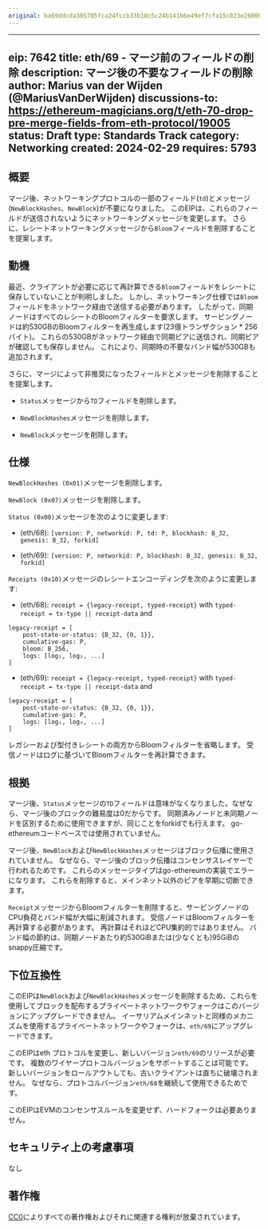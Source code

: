```yaml
---
original: ba69ddcda305705fca24fccb33b10c5c24b141b6e49ef7cfa15c023e2600006d
---
```


---
eip: 7642
title: eth/69 - マージ前のフィールドの削除
description: マージ後の不要なフィールドの削除
author: Marius van der Wijden (@MariusVanDerWijden)
discussions-to: https://ethereum-magicians.org/t/eth-70-drop-pre-merge-fields-from-eth-protocol/19005
status: Draft
type: Standards Track
category: Networking
created: 2024-02-29
requires: 5793
---

## 概要

マージ後、ネットワーキングプロトコルの一部のフィールド(`td`)とメッセージ(`NewBlockHashes`、`NewBlock`)が不要になりました。
このEIPは、これらのフィールドが送信されないようにネットワーキングメッセージを変更します。
さらに、レシートネットワーキングメッセージから`Bloom`フィールドを削除することを提案します。

## 動機

最近、クライアントが必要に応じて再計算できる`Bloom`フィールドをレシートに保存していないことが判明しました。
しかし、ネットワーキング仕様では`Bloom`フィールドをネットワーク経由で送信する必要があります。
したがって、同期ノードはすべてのレシートのBloomフィルターを要求します。
サービングノードは約530GBのBloomフィルターを再生成します(23億トランザクション * 256バイト)。
これらの530GBがネットワーク経由で同期ピアに送信され、同期ピアが確認しても保存しません。
これにより、同期時の不要なバンド幅が530GBも追加されます。

さらに、マージによって非推奨になったフィールドとメッセージを削除することを提案します。

- `Status`メッセージから`TD`フィールドを削除します。

- `NewBlockHashes`メッセージを削除します。

- `NewBlock`メッセージを削除します。

## 仕様

`NewBlockHashes (0x01)`メッセージを削除します。

`NewBlock (0x07)`メッセージを削除します。

`Status (0x00)`メッセージを次のように変更します:

- (eth/68): `[version: P, networkid: P, td: P, blockhash: B_32, genesis: B_32, forkid]`

- (eth/69): `[version: P, networkid: P, blockhash: B_32, genesis: B_32, forkid]`

`Receipts (0x10)`メッセージのレシートエンコーディングを次のように変更します:

- (eth/68): `receipt = {legacy-receipt, typed-receipt}` with `typed-receipt = tx-type || receipt-data` and

```
legacy-receipt = [
    post-state-or-status: {B_32, {0, 1}},
    cumulative-gas: P,
    bloom: B_256,
    logs: [log₁, log₂, ...]
]
```

- (eth/69): `receipt = {legacy-receipt, typed-receipt}` with `typed-receipt = tx-type || receipt-data` and

```
legacy-receipt = [
    post-state-or-status: {B_32, {0, 1}},
    cumulative-gas: P,
    logs: [log₁, log₂, ...]
]
```

レガシーおよび型付きレシートの両方からBloomフィルターを省略します。
受信ノードはログに基づいてBloomフィルターを再計算できます。

## 根拠

マージ後、`Status`メッセージの`TD`フィールドは意味がなくなりました。なぜなら、マージ後のブロックの難易度は0だからです。
同期済みノードと未同期ノードを区別するために使用できますが、同じことをforkidでも行えます。
go-ethereumコードベースでは使用されていません。

マージ後、`NewBlock`および`NewBlockHashes`メッセージはブロック伝播に使用されていません。
なぜなら、マージ後のブロック伝播はコンセンサスレイヤーで行われるためです。
これらのメッセージタイプはgo-ethereumの実装でエラーになります。
これらを削除すると、メインネット以外のピアを早期に切断できます。

`Receipt`メッセージからBloomフィルターを削除すると、サービングノードのCPU負荷とバンド幅が大幅に削減されます。
受信ノードはBloomフィルターを再計算する必要があります。
再計算はそれほどCPU集約的ではありません。
バンド幅の節約は、同期ノードあたり約530GiBまたは(少なくとも)95GiBのsnappy圧縮です。

## 下位互換性

このEIPは`NewBlock`および`NewBlockHashes`メッセージを削除するため、これらを使用してブロックを配布するプライベートネットワークやフォークはこのバージョンにアップグレードできません。
イーサリアムメインネットと同様のメカニズムを使用するプライベートネットワークやフォークは、`eth/69`にアップグレードできます。

このEIPはeth プロトコルを変更し、新しいバージョン`eth/69`のリリースが必要です。
複数のワイヤープロトコルバージョンをサポートすることは可能です。
新しいバージョンをロールアウトしても、古いクライアントは直ちに破壊されません。
なぜなら、プロトコルバージョン`eth/68`を継続して使用できるためです。

このEIPはEVMのコンセンサスルールを変更せず、ハードフォークは必要ありません。

## セキュリティ上の考慮事項

なし

## 著作権

[CC0](../LICENSE.md)によりすべての著作権およびそれに関連する権利が放棄されています。